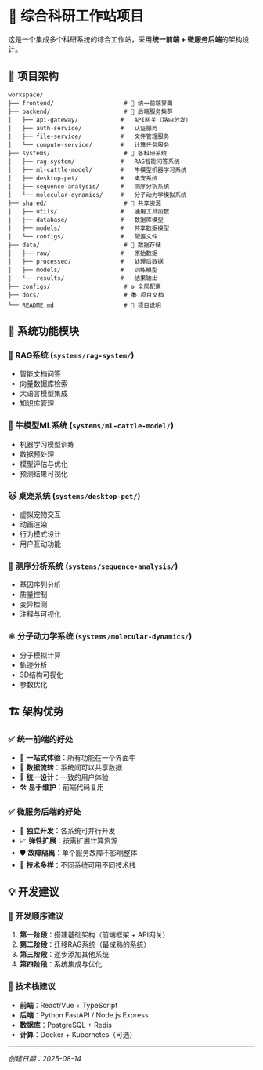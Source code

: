 # 🧬 综合科研工作站项目

这是一个集成多个科研系统的综合工作站，采用**统一前端 + 微服务后端**的架构设计。

## 📁 项目架构

```
workspace/
├── frontend/                    # 🎨 统一前端界面
├── backend/                     # 🔧 后端服务集群
│   ├── api-gateway/            #   API网关（路由分发）
│   ├── auth-service/           #   认证服务
│   ├── file-service/           #   文件管理服务
│   └── compute-service/        #   计算任务服务
├── systems/                     # 🧪 各科研系统
│   ├── rag-system/             #   RAG智能问答系统
│   ├── ml-cattle-model/        #   牛模型机器学习系统
│   ├── desktop-pet/            #   桌宠系统
│   ├── sequence-analysis/      #   测序分析系统
│   └── molecular-dynamics/     #   分子动力学模拟系统
├── shared/                      # 🔗 共享资源
│   ├── utils/                  #   通用工具函数
│   ├── database/               #   数据库模型
│   ├── models/                 #   共享数据模型
│   └── configs/                #   配置文件
├── data/                        # 💾 数据存储
│   ├── raw/                    #   原始数据
│   ├── processed/              #   处理后数据
│   ├── models/                 #   训练模型
│   └── results/                #   结果输出
├── configs/                     # ⚙️ 全局配置
├── docs/                        # 📚 项目文档
└── README.md                    # 📖 项目说明
```

## 🚀 系统功能模块

### 🤖 RAG系统 (`systems/rag-system/`)
- 智能文档问答
- 向量数据库检索
- 大语言模型集成
- 知识库管理

### 🐄 牛模型ML系统 (`systems/ml-cattle-model/`)
- 机器学习模型训练
- 数据预处理
- 模型评估与优化
- 预测结果可视化

### 🐱 桌宠系统 (`systems/desktop-pet/`)
- 虚拟宠物交互
- 动画渲染
- 行为模式设计
- 用户互动功能

### 🧬 测序分析系统 (`systems/sequence-analysis/`)
- 基因序列分析
- 质量控制
- 变异检测
- 注释与可视化

### ⚛️ 分子动力学系统 (`systems/molecular-dynamics/`)
- 分子模拟计算
- 轨迹分析
- 3D结构可视化
- 参数优化

## 🏗️ 架构优势

### ✅ **统一前端的好处**
- 🎯 **一站式体验**：所有功能在一个界面中
- 🔄 **数据流转**：系统间可以共享数据
- 🎨 **统一设计**：一致的用户体验
- 🛠️ **易于维护**：前端代码复用

### ✅ **微服务后端的好处**
- 🔧 **独立开发**：各系统可并行开发
- 📈 **弹性扩展**：按需扩展计算资源
- 🛡️ **故障隔离**：单个服务故障不影响整体
- 🔄 **技术多样**：不同系统可用不同技术栈

## 💡 开发建议

### 🎯 **开发顺序建议**
1. **第一阶段**：搭建基础架构（前端框架 + API网关）
2. **第二阶段**：迁移RAG系统（最成熟的系统）
3. **第三阶段**：逐步添加其他系统
4. **第四阶段**：系统集成与优化

### 🔧 **技术栈建议**
- **前端**：React/Vue + TypeScript
- **后端**：Python FastAPI / Node.js Express
- **数据库**：PostgreSQL + Redis
- **计算**：Docker + Kubernetes（可选）

---
*创建日期：2025-08-14*